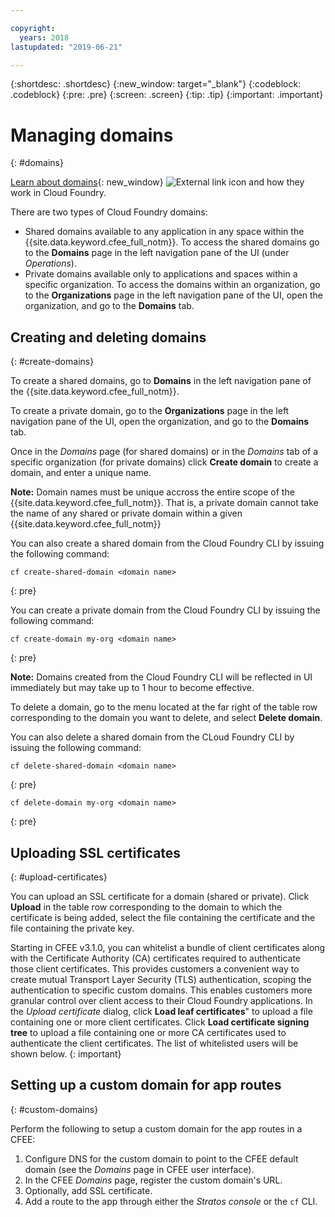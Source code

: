 ```yaml
---

copyright:
  years: 2018
lastupdated: "2019-06-21"

---
```


{:shortdesc: .shortdesc}
{:new_window: target="_blank"}
{:codeblock: .codeblock}
{:pre: .pre}
{:screen: .screen}
{:tip: .tip}
{:important: .important}    


# Managing domains
{: #domains}

[Learn about domains](https://docs.cloudfoundry.org/devguide/deploy-apps/routes-domains.html){: new_window} ![External link icon](../icons/launch-glyph.svg "External link icon") and how they work in Cloud Foundry.

There are two types of Cloud Foundry domains:
* Shared domains available to any application in any space within the {{site.data.keyword.cfee_full_notm}}.  To access the shared domains go to the **Domains** page in the left navigation pane of the UI (under *Operations*).
* Private domains available only to applications and spaces within a specific organization.  To access the domains within an organization, go to the **Organizations** page in the left navigation pane of the UI, open the organization, and go to the **Domains** tab.

## Creating and deleting domains
{: #create-domains}

To create a shared domains, go to **Domains** in the left navigation pane of the {{site.data.keyword.cfee_full_notm}}.  

To create a private domain, go to the **Organizations** page in the left navigation pane of the UI, open the organization, and go to the **Domains** tab.

Once in the _Domains_ page (for shared domains) or in the _Domains_ tab of a specific organization (for private domains) click **Create domain** to create a domain, and enter a unique name.

**Note:** Domain names must be unique accross the entire scope of the {{site.data.keyword.cfee_full_notm}}.  That is, a private domain cannot take the name of any shared or private domain within a given {{site.data.keyword.cfee_full_notm}}

You can also create a shared domain from the Cloud Foundry CLI by issuing the following command:
  ```
  cf create-shared-domain <domain name>
  ```
  {: pre}
  
You can create a private domain from the Cloud Foundry CLI by issuing the following command:
  ```
  cf create-domain my-org <domain name>
  ```
  {: pre}
  
**Note:** Domains created from the Cloud Foundry CLI will be reflected in UI immediately but may take up to 1 hour to become effective.

To delete a domain, go to the menu located at the far right of the table row corresponding to the domain you want to delete, and select **Delete domain**.
  
You can also delete a shared domain from the CLoud Foundry CLI by issuing the following command:
  ```
  cf delete-shared-domain <domain name>
  ```
  {: pre}  
  
  ```
  cf delete-domain my-org <domain name>
  ```
  {: pre}
  
 
 ## Uploading SSL certificates
 {: #upload-certificates}
 
You can upload an SSL certificate for a domain (shared or private). Click **Upload** in the table row corresponding to the domain to which the certificate is being added, select the file containing the certificate and the file containing the private key.

Starting in CFEE v3.1.0, you can whitelist a bundle of client certificates along with the Certificate Authority (CA) certificates required to authenticate those client certificates.  This provides customers a convenient way to create mutual Transport Layer Security (TLS) authentication, scoping the authentication to specific custom domains. This enables customers more granular control over client access to their Cloud Foundry applications.
In the _Upload certificate_ dialog, click **Load leaf certificates**" to upload a file containing one or more client certificates. Click **Load certificate signing tree** to upload a file containing one or more CA certificates used to authenticate the client certificates. The list of whitelisted users will be shown below.
{: important}

 ## Setting up a custom domain for app routes
 {: #custom-domains}
  
Perform the following to setup a custom domain for the app routes in a CFEE:

1. Configure DNS for the custom domain to point to the CFEE default domain (see the _Domains_ page in CFEE user interface).
2. In the CFEE _Domains_ page, register the custom domain's URL.
3. Optionally, add SSL certificate.
3. Add a route to the app through either the _Stratos console_ or the `cf` CLI.
